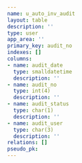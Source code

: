 ```yaml
---
name: u_auto_inv_audit
layout: table
description: ''
type: user
app_area: ''
primary_key: audit_no
indexes: []
columns:
- name: audit_date
  type: smalldatetime
  description: ''
- name: audit_no
  type: int(4)
  description: ''
- name: audit_status
  type: char(1)
  description: ''
- name: audit_user
  type: char(3)
  description: ''
relations: []
pseudo_pk: 
---
```


